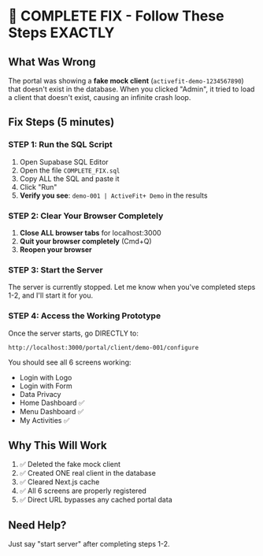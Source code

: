 # 🚨 COMPLETE FIX - Follow These Steps EXACTLY

## What Was Wrong
The portal was showing a **fake mock client** (`activefit-demo-1234567890`) that doesn't exist in the database. When you clicked "Admin", it tried to load a client that doesn't exist, causing an infinite crash loop.

## Fix Steps (5 minutes)

### STEP 1: Run the SQL Script
1. Open Supabase SQL Editor
2. Open the file `COMPLETE_FIX.sql`
3. Copy ALL the SQL and paste it
4. Click "Run" 
5. **Verify you see**: `demo-001 | ActiveFit+ Demo` in the results

### STEP 2: Clear Your Browser Completely
1. **Close ALL browser tabs** for localhost:3000
2. **Quit your browser completely** (Cmd+Q)
3. **Reopen your browser**

### STEP 3: Start the Server
The server is currently stopped. Let me know when you've completed steps 1-2, and I'll start it for you.

### STEP 4: Access the Working Prototype
Once the server starts, go DIRECTLY to:
```
http://localhost:3000/portal/client/demo-001/configure
```

You should see all 6 screens working:
- Login with Logo
- Login with Form
- Data Privacy  
- Home Dashboard ✅
- Menu Dashboard ✅
- My Activities ✅

## Why This Will Work
1. ✅ Deleted the fake mock client
2. ✅ Created ONE real client in the database
3. ✅ Cleared Next.js cache
4. ✅ All 6 screens are properly registered
5. ✅ Direct URL bypasses any cached portal data

## Need Help?
Just say "start server" after completing steps 1-2.

